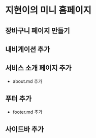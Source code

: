 # 지현이의 미니 홈페이지

## 장바구니 페이지 만들기

## 내비게이션 추가

## 서비스 소개 페이지 추가
- about.md 추가

## 푸터 추가
- footer.md 추가

## 사이드바 추가